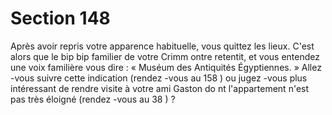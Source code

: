# Section 148

Après avoir repris votre apparence habituelle, vous quittez les lieux. C'est alors que le bip
bip familier de votre Crimm ontre retentit, et vous entendez une voix familière vous dire :
« Muséum des Antiquités Égyptiennes. » Allez -vous suivre cette indication (rendez -vous
au  158 ) ou jugez -vous plus intéressant de rendre visite à votre ami Gaston do nt
l'appartement n'est pas très éloigné (rendez -vous au  38 ) ?